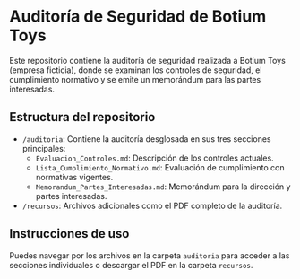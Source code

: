 # Auditoría de Seguridad de Botium Toys

Este repositorio contiene la auditoría de seguridad realizada a Botium Toys (empresa ficticia), donde se examinan los controles de seguridad, el cumplimiento normativo y se emite un memorándum para las partes interesadas.

## Estructura del repositorio

- `/auditoria`: Contiene la auditoría desglosada en sus tres secciones principales:
  - `Evaluacion_Controles.md`: Descripción de los controles actuales.
  - `Lista_Cumplimiento_Normativo.md`: Evaluación de cumplimiento con normativas vigentes.
  - `Memorandum_Partes_Interesadas.md`: Memorándum para la dirección y partes interesadas.
- `/recursos`: Archivos adicionales como el PDF completo de la auditoría.

## Instrucciones de uso

Puedes navegar por los archivos en la carpeta `auditoria` para acceder a las secciones individuales o descargar el PDF en la carpeta `recursos`.
